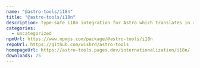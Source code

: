 ```yaml
---
name: "@astro-tools/i18n"
title: "@astro-tools/i18n"
description: Type-safe i18n integration for Astro which translates in runtime
categories:
  - uncategorized
npmUrl: https://www.npmjs.com/package/@astro-tools/i18n
repoUrl: https://github.com/wishrd/astro-tools
homepageUrl: https://astro-tools.pages.dev/internationalization/i18n/
downloads: 75
---
```

